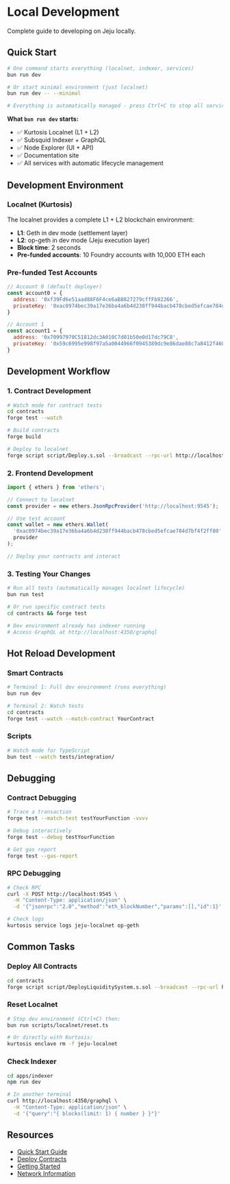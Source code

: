 # Local Development

Complete guide to developing on Jeju locally.

## Quick Start

```bash
# One command starts everything (localnet, indexer, services)
bun run dev

# Or start minimal environment (just localnet)
bun run dev -- --minimal

# Everything is automatically managed - press Ctrl+C to stop all services
```

**What `bun run dev` starts:**
- ✅ Kurtosis Localnet (L1 + L2)
- ✅ Subsquid Indexer + GraphQL
- ✅ Node Explorer (UI + API)
- ✅ Documentation site
- ✅ All services with automatic lifecycle management

## Development Environment

### Localnet (Kurtosis)

The localnet provides a complete L1 + L2 blockchain environment:

- **L1**: Geth in dev mode (settlement layer)
- **L2**: op-geth in dev mode (Jeju execution layer)
- **Block time**: 2 seconds
- **Pre-funded accounts**: 10 Foundry accounts with 10,000 ETH each

### Pre-funded Test Accounts

```javascript
// Account 0 (default deployer)
const account0 = {
  address: '0xf39Fd6e51aad88F6F4ce6aB8827279cffFb92266',
  privateKey: '0xac0974bec39a17e36ba4a6b4d238ff944bacb478cbed5efcae784d7bf4f2ff80'
}

// Account 1
const account1 = {
  address: '0x70997970C51812dc3A010C7d01b50e0d17dc79C8',
  privateKey: '0x59c6995e998f97a5a0044966f0945389dc9e86dae88c7a8412f4603b6b78690d'
}
```

## Development Workflow

### 1. Contract Development

```bash
# Watch mode for contract tests
cd contracts
forge test --watch

# Build contracts
forge build

# Deploy to localnet
forge script script/Deploy.s.sol --broadcast --rpc-url http://localhost:9545
```

### 2. Frontend Development

```typescript
import { ethers } from 'ethers';

// Connect to localnet
const provider = new ethers.JsonRpcProvider('http://localhost:9545');

// Use test account
const wallet = new ethers.Wallet(
  '0xac0974bec39a17e36ba4a6b4d238ff944bacb478cbed5efcae784d7bf4f2ff80',
  provider
);

// Deploy your contracts and interact
```

### 3. Testing Your Changes

```bash
# Run all tests (automatically manages localnet lifecycle)
bun run test

# Or run specific contract tests
cd contracts && forge test

# Dev environment already has indexer running
# Access GraphQL at http://localhost:4350/graphql
```

## Hot Reload Development

### Smart Contracts

```bash
# Terminal 1: Full dev environment (runs everything)
bun run dev

# Terminal 2: Watch tests
cd contracts
forge test --watch --match-contract YourContract
```

### Scripts

```bash
# Watch mode for TypeScript
bun test --watch tests/integration/
```

## Debugging

### Contract Debugging

```bash
# Trace a transaction
forge test --match-test testYourFunction -vvvv

# Debug interactively
forge test --debug testYourFunction

# Get gas report
forge test --gas-report
```

### RPC Debugging

```bash
# Check RPC
curl -X POST http://localhost:9545 \
  -H "Content-Type: application/json" \
  -d '{"jsonrpc":"2.0","method":"eth_blockNumber","params":[],"id":1}'

# Check logs
kurtosis service logs jeju-localnet op-geth
```

## Common Tasks

### Deploy All Contracts

```bash
cd contracts
forge script script/DeployLiquiditySystem.s.sol --broadcast --rpc-url http://localhost:9545
```

### Reset Localnet

```bash
# Stop dev environment (Ctrl+C) then:
bun run scripts/localnet/reset.ts

# Or directly with Kurtosis:
kurtosis enclave rm -f jeju-localnet
```

### Check Indexer

```bash
cd apps/indexer
npm run dev

# In another terminal
curl http://localhost:4350/graphql \
  -H "Content-Type: application/json" \
  -d '{"query":"{ blocks(limit: 1) { number } }"}'
```

## Resources

- [Quick Start Guide](./quick-start)
- [Deploy Contracts](./deploy-contracts)
- [Getting Started](/getting-started/quick-start)
- [Network Information](/network/testnet)

